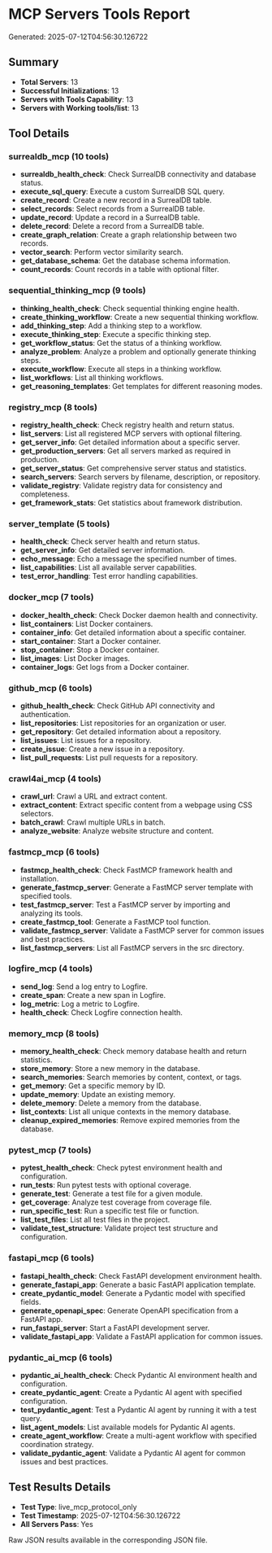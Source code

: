 # MCP Servers Tools Report

Generated: 2025-07-12T04:56:30.126722

## Summary

- **Total Servers**: 13
- **Successful Initializations**: 13
- **Servers with Tools Capability**: 13
- **Servers with Working tools/list**: 13

## Tool Details

### surrealdb_mcp (10 tools)

- **surrealdb_health_check**: Check SurrealDB connectivity and database status.
- **execute_sql_query**: Execute a custom SurrealDB SQL query.
- **create_record**: Create a new record in a SurrealDB table.
- **select_records**: Select records from a SurrealDB table.
- **update_record**: Update a record in a SurrealDB table.
- **delete_record**: Delete a record from a SurrealDB table.
- **create_graph_relation**: Create a graph relationship between two records.
- **vector_search**: Perform vector similarity search.
- **get_database_schema**: Get the database schema information.
- **count_records**: Count records in a table with optional filter.

### sequential_thinking_mcp (9 tools)

- **thinking_health_check**: Check sequential thinking engine health.
- **create_thinking_workflow**: Create a new sequential thinking workflow.
- **add_thinking_step**: Add a thinking step to a workflow.
- **execute_thinking_step**: Execute a specific thinking step.
- **get_workflow_status**: Get the status of a thinking workflow.
- **analyze_problem**: Analyze a problem and optionally generate thinking steps.
- **execute_workflow**: Execute all steps in a thinking workflow.
- **list_workflows**: List all thinking workflows.
- **get_reasoning_templates**: Get templates for different reasoning modes.

### registry_mcp (8 tools)

- **registry_health_check**: Check registry health and return status.
- **list_servers**: List all registered MCP servers with optional filtering.
- **get_server_info**: Get detailed information about a specific server.
- **get_production_servers**: Get all servers marked as required in production.
- **get_server_status**: Get comprehensive server status and statistics.
- **search_servers**: Search servers by filename, description, or repository.
- **validate_registry**: Validate registry data for consistency and completeness.
- **get_framework_stats**: Get statistics about framework distribution.

### server_template (5 tools)

- **health_check**: Check server health and return status.
- **get_server_info**: Get detailed server information.
- **echo_message**: Echo a message the specified number of times.
- **list_capabilities**: List all available server capabilities.
- **test_error_handling**: Test error handling capabilities.

### docker_mcp (7 tools)

- **docker_health_check**: Check Docker daemon health and connectivity.
- **list_containers**: List Docker containers.
- **container_info**: Get detailed information about a specific container.
- **start_container**: Start a Docker container.
- **stop_container**: Stop a Docker container.
- **list_images**: List Docker images.
- **container_logs**: Get logs from a Docker container.

### github_mcp (6 tools)

- **github_health_check**: Check GitHub API connectivity and authentication.
- **list_repositories**: List repositories for an organization or user.
- **get_repository**: Get detailed information about a repository.
- **list_issues**: List issues for a repository.
- **create_issue**: Create a new issue in a repository.
- **list_pull_requests**: List pull requests for a repository.

### crawl4ai_mcp (4 tools)

- **crawl_url**: Crawl a URL and extract content.
- **extract_content**: Extract specific content from a webpage using CSS selectors.
- **batch_crawl**: Crawl multiple URLs in batch.
- **analyze_website**: Analyze website structure and content.

### fastmcp_mcp (6 tools)

- **fastmcp_health_check**: Check FastMCP framework health and installation.
- **generate_fastmcp_server**: Generate a FastMCP server template with specified tools.
- **test_fastmcp_server**: Test a FastMCP server by importing and analyzing its tools.
- **create_fastmcp_tool**: Generate a FastMCP tool function.
- **validate_fastmcp_server**: Validate a FastMCP server for common issues and best practices.
- **list_fastmcp_servers**: List all FastMCP servers in the src directory.

### logfire_mcp (4 tools)

- **send_log**: Send a log entry to Logfire.
- **create_span**: Create a new span in Logfire.
- **log_metric**: Log a metric to Logfire.
- **health_check**: Check Logfire connection health.

### memory_mcp (8 tools)

- **memory_health_check**: Check memory database health and return statistics.
- **store_memory**: Store a new memory in the database.
- **search_memories**: Search memories by content, context, or tags.
- **get_memory**: Get a specific memory by ID.
- **update_memory**: Update an existing memory.
- **delete_memory**: Delete a memory from the database.
- **list_contexts**: List all unique contexts in the memory database.
- **cleanup_expired_memories**: Remove expired memories from the database.

### pytest_mcp (7 tools)

- **pytest_health_check**: Check pytest environment health and configuration.
- **run_tests**: Run pytest tests with optional coverage.
- **generate_test**: Generate a test file for a given module.
- **get_coverage**: Analyze test coverage from coverage file.
- **run_specific_test**: Run a specific test file or function.
- **list_test_files**: List all test files in the project.
- **validate_test_structure**: Validate project test structure and configuration.

### fastapi_mcp (6 tools)

- **fastapi_health_check**: Check FastAPI development environment health.
- **generate_fastapi_app**: Generate a basic FastAPI application template.
- **create_pydantic_model**: Generate a Pydantic model with specified fields.
- **generate_openapi_spec**: Generate OpenAPI specification from a FastAPI app.
- **run_fastapi_server**: Start a FastAPI development server.
- **validate_fastapi_app**: Validate a FastAPI application for common issues.

### pydantic_ai_mcp (6 tools)

- **pydantic_ai_health_check**: Check Pydantic AI environment health and configuration.
- **create_pydantic_agent**: Create a Pydantic AI agent with specified configuration.
- **test_pydantic_agent**: Test a Pydantic AI agent by running it with a test query.
- **list_agent_models**: List available models for Pydantic AI agents.
- **create_agent_workflow**: Create a multi-agent workflow with specified coordination strategy.
- **validate_pydantic_agent**: Validate a Pydantic AI agent for common issues and best practices.


## Test Results Details

- **Test Type**: live_mcp_protocol_only
- **Test Timestamp**: 2025-07-12T04:56:30.126722
- **All Servers Pass**: Yes

Raw JSON results available in the corresponding JSON file.
